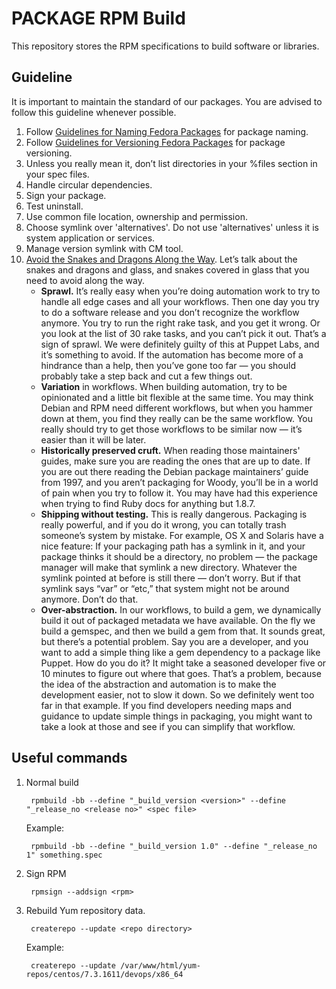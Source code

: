 PACKAGE RPM Build
=================

This repository stores the RPM specifications to build software or libraries.

Guideline
------------------
It is important to maintain the standard of our packages. You are advised to follow this guideline whenever possible.

1. Follow [Guidelines for Naming Fedora Packages](https://fedoraproject.org/wiki/Packaging:Naming) for package naming.
1. Follow [Guidelines for Versioning Fedora Packages](https://fedoraproject.org/wiki/Packaging:Versioning) for package versioning.
1. Unless you really mean it, don’t list directories in your %files section in your spec files.
1. Handle circular dependencies.
1. Sign your package.
1. Test uninstall.
1. Use common file location, ownership and permission.
1. Choose symlink over 'alternatives'. Do not use 'alternatives' unless it is system application or services.
1. Manage version symlink with CM tool.
1. [Avoid the Snakes and Dragons Along the Way](https://puppet.com/blog/software-packaging-best-practices).  Let’s talk about the snakes and dragons and glass, and snakes covered in glass that you need to avoid along the way.
    * **Sprawl.** It’s really easy when you’re doing automation work to try to handle all edge cases and all your workflows. Then one day you try to do a software release and you don’t recognize the workflow anymore. You try to run the right rake task, and you get it wrong. Or you look at the list of 30 rake tasks, and you can’t pick it out. That’s a sign of sprawl. We were definitely guilty of this at Puppet Labs, and it’s something to avoid. If the automation has become more of a hindrance than a help, then you’ve gone too far — you should probably take a step back and cut a few things out.
    * **Variation** in workflows. When building automation, try to be opinionated and a little bit flexible at the same time. You may think Debian and RPM need different workflows, but when you hammer down at them, you find they really can be the same workflow. You really should try to get those workflows to be similar now — it’s easier than it will be later.
    * **Historically preserved cruft.** When reading those maintainers' guides, make sure you are reading the ones that are up to date. If you are out there reading the Debian package maintainers’ guide from 1997, and you aren’t packaging for Woody, you’ll be in a world of pain when you try to follow it. You may have had this experience when trying to find Ruby docs for anything but 1.8.7.
    * **Shipping without testing.** This is really dangerous. Packaging is really powerful, and if you do it wrong, you can totally trash someone’s system by mistake. For example, OS X and Solaris have a nice feature: If your packaging path has a symlink in it, and your package thinks it should be a directory, no problem — the package manager will make that symlink a new directory. Whatever the symlink pointed at before is still there — don’t worry. But if that symlink says “var” or “etc,” that system might not be around anymore. Don’t do that.
    * **Over-abstraction.** In our workflows, to build a gem, we dynamically build it out of packaged metadata we have available. On the fly we build a gemspec, and then we build a gem from that. It sounds great, but there’s a potential problem. Say you are a developer, and you want to add a simple thing like a gem dependency to a package like Puppet. How do you do it? It might take a seasoned developer five or 10 minutes to figure out where that goes. That’s a problem, because the idea of the abstraction and automation is to make the development easier, not to slow it down. So we definitely went too far in that example. If you find developers needing maps and guidance to update simple things in packaging, you might want to take a look at those and see if you can simplify that workflow.

Useful commands
------------------
1. Normal build

        rpmbuild -bb --define "_build_version <version>" --define "_release_no <release no>" <spec file>
    Example:

        rpmbuild -bb --define "_build_version 1.0" --define "_release_no 1" something.spec

2. Sign RPM

        rpmsign --addsign <rpm>

3. Rebuild Yum repository data.

        createrepo --update <repo directory>
    Example:

        createrepo --update /var/www/html/yum-repos/centos/7.3.1611/devops/x86_64

